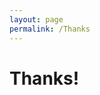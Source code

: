 ```yaml
---
layout: page
permalink: /Thanks
---
```


<script>
    const queryString = window.location.search;
    const urlParams = new URLSearchParams(queryString);
    const type = urlParams.get('tp')
    const e = document.getElementById("eeeeeea").getElementsByClassName("minecraft")
    // const e = document.createElement('div');

    if (type == null) {
        e.innerHTML = `
        <p>Thank you for installing our Installer!</p>

        <p>Oh no... the installation didn't start? press <a href='Assets/Downloads/Minecraft_Server_Menu_Installer.bat'>here</a> to re-install</p>
        `
    } else if (type == "") {
        e.innerHTML = `
        <p>Thank you for installing our Installer!</p>

        <p>Oh no... the installation didn't start? press <a href='Assets/Downloads/Minecraft_Server_Menu_Installer.bat'>here</a> to re-install</p>
        `
    } else if (type == "bii") {
        e.innerHTML = `
        <p>Thank you for installing our Installer!</p>

        <p>Oh no... the installation didn't start? press <a href='Assets/Downloads/Minecraft_Server_Menu_Installer.bat'>here</a> to re-install</p>
        `
    } else if (type == "bini") {
        e.innerHTML = `
        <p>Hm... Sorry but you used Direct Download. For you get more opitions exemple install, update, remove and more. Click <a href='Assets/Downloads/Minecraft_Server_Menu_Installer.bat'>here</a> to download</p>

        <p>Oh no... the installation didn't start? press <a href='Assets/Downloads/Minecraft_Java_Server.bat'>here</a> to re-install</p>
        `
    }
    //  document.body.appendChild(e);
</script>

<h1>Thanks!</h1>

<div id="eeeeeea">
    <div class="minecraft">
    </div>
</div>
